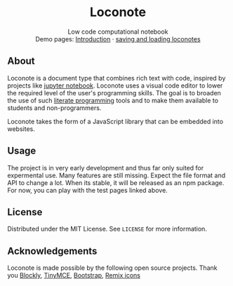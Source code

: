 
<p align="center">

  <h1 align="center">Loconote</h1>

  <p align="center">
    Low code computational notebook
    <br />
    Demo pages: <a href="https://seldomu.github.io/loconote/examples/fromURL.html?notebook=notebook-introduction.loco">Introduction</a> · <a href="https://seldomu.github.io/loconote/examples/fromURLWithSerialize.html?notebook=notebook-introduction.loco">saving and loading loconotes</a>
    <br />
  </p>
</p>

## About

Loconote is a document type that combines rich text with code, inspired by projects like [jupyter notebook](https://jupyter.org/). Loconote uses a visual code editor to lower the required level of the user's programming skills. The goal is to broaden the use of such [literate programming](https://en.wikipedia.org/wiki/Literate_programming) tools and to make them available to students and non-programmers.

Loconote takes the form of a JavaScript library that can be embedded into websites.


## Usage

The project is in very early development and thus far only suited for expermental use. Many features are still missing. Expect the file format and API to change a lot. When its stable, it will be released as an npm package. For now, you can play with the test pages linked above.

## License

Distributed under the MIT License. See `LICENSE` for more information.

## Acknowledgements

Loconote is made possible by the following open source projects. Thank you [Blockly](https://github.com/google/blockly), [TinyMCE](https://github.com/tinymce/tinymce), [Bootstrap](https://github.com/twbs/bootstrap), [Remix icons](https://github.com/Remix-Design/RemixIcon)
